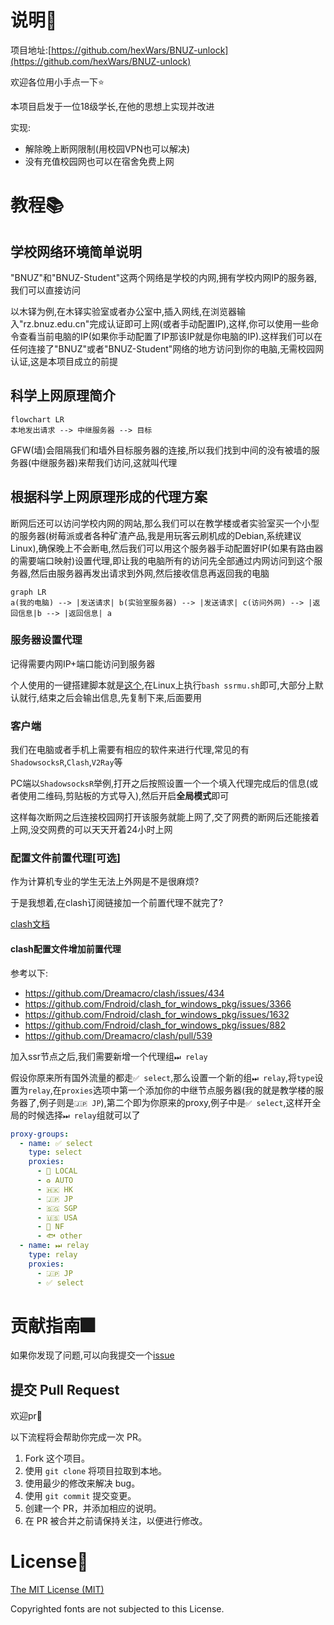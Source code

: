 # 说明📢

项目地址:[https://github.com/hexWars/BNUZ-unlock](https://github.com/hexWars/BNUZ-unlock)

欢迎各位用小手点一下⭐

本项目启发于一位18级学长,在他的思想上实现并改进

实现:
 - 解除晚上断网限制(用校园VPN也可以解决)
 - 没有充值校园网也可以在宿舍免费上网

# 教程📚

## 学校网络环境简单说明

"BNUZ"和"BNUZ-Student"这两个网络是学校的内网,拥有学校内网IP的服务器,我们可以直接访问

以木铎为例,在木铎实验室或者办公室中,插入网线,在浏览器输入"rz.bnuz.edu.cn"完成认证即可上网(或者手动配置IP),这样,你可以使用一些命令查看当前电脑的IP(如果你手动配置了IP那该IP就是你电脑的IP).这样我们可以在任何连接了"BNUZ"或者"BNUZ-Student"网络的地方访问到你的电脑,无需校园网认证,这是本项目成立的前提

## 科学上网原理简介

```mermaid
flowchart LR
本地发出请求 --> 中继服务器 --> 目标
```

GFW(墙)会阻隔我们和墙外目标服务器的连接,所以我们找到中间的没有被墙的服务器(中继服务器)来帮我们访问,这就叫代理

## 根据科学上网原理形成的代理方案

断网后还可以访问学校内网的网站,那么我们可以在教学楼或者实验室买一个小型的服务器(树莓派或者各种矿渣产品,我是用玩客云刷机成的Debian,系统建议Linux),确保晚上不会断电,然后我们可以用这个服务器手动配置好IP(如果有路由器的需要端口映射)设置代理,即让我的电脑所有的访问先全部通过内网访问到这个服务器,然后由服务器再发出请求到外网,然后接收信息再返回我的电脑

```mermaid
graph LR
a(我的电脑) --> |发送请求| b(实验室服务器) --> |发送请求| c(访问外网) --> |返回信息|b --> |返回信息| a
```

### 服务器设置代理

记得需要内网IP+端口能访问到服务器

个人使用的一键搭建脚本就是[这个](ssrmu.sh),在Linux上执行`bash ssrmu.sh`即可,大部分上默认就行,结束之后会输出信息,先复制下来,后面要用

### 客户端

我们在电脑或者手机上需要有相应的软件来进行代理,常见的有`ShadowsocksR`,`Clash`,`V2Ray`等

PC端以`ShadowsocksR`举例,打开之后按照设置一个一个填入代理完成后的信息(或者使用二维码,剪贴板的方式导入),然后开启**全局模式**即可

这样每次断网之后连接校园网打开该服务就能上网了,交了网费的断网后还能接着上网,没交网费的可以天天开着24小时上网

### 配置文件前置代理[可选]

作为计算机专业的学生无法上外网是不是很麻烦?

于是我想着,在clash订阅链接加一个前置代理不就完了?

[clash文档](https://github.com/Dreamacro/clash/wiki)

#### clash配置文件增加前置代理

参考以下:
 - https://github.com/Dreamacro/clash/issues/434
 - https://github.com/Fndroid/clash_for_windows_pkg/issues/3366
 - https://github.com/Fndroid/clash_for_windows_pkg/issues/1632
 - https://github.com/Fndroid/clash_for_windows_pkg/issues/882
 - https://github.com/Dreamacro/clash/pull/539

加入ssr节点之后,我们需要新增一个代理组`⏭ relay`

假设你原来所有国外流量的都走`✅ select`,那么设置一个新的组`⏭ relay`,将`type`设置为`relay`,在`proxies`选项中第一个添加你的中继节点服务器(我的就是教学楼的服务器了,例子则是`🇯🇵 JP`),第二个即为你原来的proxy,例子中是`✅ select`,这样开全局的时候选择`⏭ relay`组就可以了

```yml
proxy-groups:
  - name: ✅ select
    type: select
    proxies:
      - 🎯 LOCAL
      - ♻️ AUTO
      - 🇭🇰 HK
      - 🇯🇵 JP
      - 🇸🇬 SGP
      - 🇺🇸 USA
      - 🎥 NF
      - 🐟 other
  - name: ⏭ relay
    type: relay
    proxies:
      - 🇯🇵 JP
      - ✅ select
```

# 贡献指南🎆

如果你发现了问题,可以向我提交一个[issue](https://github.com/hexWars/BNUZ-unlock/issues)

## 提交 Pull Request

欢迎pr💖

以下流程将会帮助你完成一次 PR。

1. Fork 这个项目。
2. 使用 `git clone` 将项目拉取到本地。
3. 使用最少的修改来解决 bug。
4. 使用 `git commit` 提交变更。
5. 创建一个 PR，并添加相应的说明。
6. 在 PR 被合并之前请保持关注，以便进行修改。

# License📃

[The MIT License (MIT)](http://opensource.org/licenses/MIT)

Copyrighted fonts are not subjected to this License.